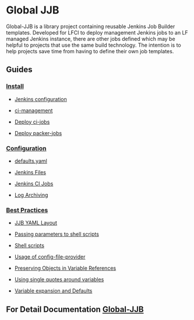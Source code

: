 # Global JJB

Global-JJB is a library project containing reusable Jenkins Job Builder
templates. Developed for LFCI to deploy management Jenkins jobs to an LF
managed Jenkins instance, there are other jobs defined which may be helpful
to projects that use the same build technology. The intention is to help
projects save time from having to define their own job templates.

## Guides

### [Install](https://docs.releng.linuxfoundation.org/projects/global-jjb/en/latest/)

-   [Jenkins configuration](https://docs.releng.linuxfoundation.org/projects/global-jjb/en/latest/install.html#jenkins-configuration)

-   [ci-management](https://docs.releng.linuxfoundation.org/projects/global-jjb/en/latest/install.html#ci-management)

-   [Deploy ci-jobs](https://docs.releng.linuxfoundation.org/projects/global-jjb/en/latest/install.html#deploy-ci-jobs)

-   [Deploy packer-jobs](https://docs.releng.linuxfoundation.org/projects/global-jjb/en/latest/install.html#deploy-packer-jobs)

### [Configuration](https://docs.releng.linuxfoundation.org/projects/global-jjb/en/latest/configuration.html)

-   [defaults.yaml](https://docs.releng.linuxfoundation.org/projects/global-jjb/en/latest/configuration.html#defaults-yaml)

-   [Jenkins Files](https://docs.releng.linuxfoundation.org/projects/global-jjb/en/latest/configuration.html#jenkins-files)

-   [Jenkins CI Jobs](https://docs.releng.linuxfoundation.org/projects/global-jjb/en/latest/configuration.html#jenkins-ci-jobs)

-   [Log Archiving](https://docs.releng.linuxfoundation.org/projects/global-jjb/en/latest/configuration.html#log-archiving)

### [Best Practices](https://docs.releng.linuxfoundation.org/projects/global-jjb/en/latest/best-practices.html)

-   [JJB YAML Layout](https://docs.releng.linuxfoundation.org/projects/global-jjb/en/latest/best-practices.html#jjb-yaml-layout)

-   [Passing parameters to shell scripts](https://docs.releng.linuxfoundation.org/projects/global-jjb/en/latest/best-practices.html#passing-parameters-to-shell-scripts)

-   [Shell scripts](https://docs.releng.linuxfoundation.org/projects/global-jjb/en/latest/best-practices.html#shell-scripts)

-   [Usage of config-file-provider](https://docs.releng.linuxfoundation.org/projects/global-jjb/en/latest/best-practices.html#usage-of-config-file-provider)

-   [Preserving Objects in Variable References](https://docs.releng.linuxfoundation.org/projects/global-jjb/en/latest/best-practices.html#preserving-objects-in-variable-references)

-   [Using single quotes around variables](https://docs.releng.linuxfoundation.org/projects/global-jjb/en/latest/best-practices.html#using-single-quotes-around-variables)

-   [Variable expansion and Defaults](https://docs.releng.linuxfoundation.org/projects/global-jjb/en/latest/best-practices.html#variable-expansion-and-defaults)

## For Detail Documentation [Global-JJB](http://docs.releng.linuxfoundation.org/projects/global-jjb)
